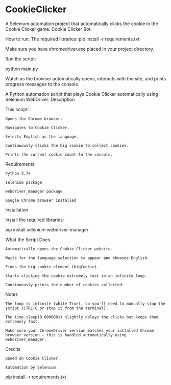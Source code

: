 # CookieClicker
A Selenium automation project that automatically clicks the cookie in the Cookie Clicker game.
Cookie Clicker Bot.

How to run:
The required libraries:
pip install -r requirements.txt

Make sure you have chromedriver.exe placed in your project directory.

Run the script:

python main.py


Watch as the browser automatically opens, interacts with the site, and prints progress messages to the console.

A Python automation script that plays Cookie Clicker automatically using Selenium WebDriver.
Description

This script:

    Opens the Chrome browser.

    Navigates to Cookie Clicker.

    Selects English as the language.

    Continuously clicks the big cookie to collect cookies.

    Prints the current cookie count to the console.

Requirements

    Python 3.7+

    selenium package

    webdriver_manager package

    Google Chrome browser installed

Installation

Install the required libraries:

pip install selenium webdriver-manager


What the Script Does

    Automatically opens the Cookie Clicker website.

    Waits for the language selection to appear and chooses English.

    Finds the big cookie element (bigCookie).

    Starts clicking the cookie extremely fast in an infinite loop.

    Continuously prints the number of cookies collected.

Notes

    The loop is infinite (while True), so you'll need to manually stop the script (CTRL+C or stop it from the terminal).

    The time.sleep(0.0000001) slightly delays the clicks but keeps them extremely fast.

    Make sure your ChromeDriver version matches your installed Chrome browser version — this is handled automatically using webdriver_manager.

Credits

    Based on Cookie Clicker.

    Automation by Selenium
pip install -r requirements.txt
